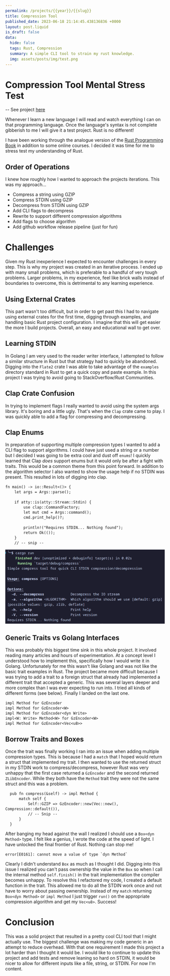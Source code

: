 ```yaml
---
permalink: /projects/{{year}}/{{slug}}
title: Compression Tool
published_date: 2023-06-18 21:14:45.438136836 +0000
layout: post.liquid
is_draft: false
data:
  hide: false
  tags: Rust, Compression
  summary: A simple CLI tool to strain my rust knowledge.
  img: assets/posts/img/test.png
---
```

# Compression Tool Mental Stress Test
-- See project <a href="https://github.com/0x4445565A/compress" target="_blank" rel="noopener noreferrer nofollow">here</a>

Whenever I learn a new language I will read and watch everything I can on that programming language.  Once the language's syntax is not complete gibberish to me I will give it a test project.  Rust is no different!

I have been working through the analogue version of the [Rust Programming Book](https://doc.rust-lang.org/book/) in addition to some online courses.  I decided it was time for me to stress test my understanding of Rust.

## Order of Operations
I knew how roughly how I wanted to approach the projects iterations.  This was my approach...
  - Compress a string using GZIP
  - Compress STDIN using GZIP
  - Decompress from STDIN using GZIP
  - Add CLI flags to decompress
  - Rewrite to support different compression algorithms
  - Add flags to choose algorithm
  - Add github workflow release pipeline (just for fun)

# Challenges
Given my Rust inexperience I expected to encounter challenges in every step.  This is why my project was created in an iterative process. I ended up with many small problems, which is preferable to a handful of very tough problems.  Larger problems, in my experience, feel like brick walls instead of boundaries to overcome, this is detrimental to any learning experience.

## Using External Crates
This part wasn't too difficult, but in order to get past this I had to navigate using external crates for the first time, digging through examples, and handling basic Rust project configuration.  I imagine that this will get easier the more I build projects.  Overall, an easy and educational wall to get over.

## Learning STDIN
In Golang I am very used to the reader writer interface, I attempted to follow a similar structure in Rust but that strategy had to quickly be abandoned.  Digging into the `Flate2` crate I was able to take advantage of the `examples` directory standard in Rust to get a quick copy and paste example.  In this project I was trying to avoid going to StackOverflow/Rust Communities.

## Clap Crate Confusion
In trying to implement flags I really wanted to avoid using the system args library.  It's boring and a little ugly.  That's when the `Clap` crate came to play.  I was quickly able to add a flag for compressing and decompressing.

## Clap Enums
In preparation of supporting multiple compression types I wanted to add a CLI flag to support algorithms.  I could have just used a string or a number but I decided I was going to be extra cool and dust off `enums`!  I quickly learned that Clap _does_ support enums but it would only be after a fight with traits.  This would be a common theme from this point forward.  In addition to the algorithm selector I also wanted to show the usage help if no STDIN was present.  This resulted in lots of digging into clap.
```
fn main() -> io::Result<()> {
    let args = Args::parse();

    if atty::is(atty::Stream::Stdin) {
        use clap::CommandFactory;
        let mut cmd = Args::command();
        cmd.print_help()?;

        println!("Requires STDIN... Nothing found");
        return Ok(());
    }
    // -- snip --
```
<img src="/assets/posts/compress-usage.png">

## Generic Traits vs Golang Interfaces
This was probably this biggest time sink in this whole project.  It involved reading many articles and hours of experimentation.  At a concept level I understood how to implement this, specifically how I would write it in Golang.  Unfortunately for me this wasn't like Golang and was not like the basic trait examples in Rust.  The project became more difficult because I was trying to add a trait to a foreign struct that already had implemented a different trait that accepted a generic.  This was several layers deeper and more complex than I was ever expecting to run into.  I tried all kinds of different forms (see below).  Finally I landed on the last one.

```
impl Method for GzEncoder
impl Method for GzEncoder<W>
impl Method for GzEncoder<dyn Write>
impl<W: Write> Method<W> for GzEncoder<W>
impl Method for GzEncoder<Vec<u8>>
```

## Borrow Traits and Boxes
Once the trait was finally working I ran into an issue when adding multiple compression types.  This is because I had a `match` that I hoped would return a struct that implemented my trait.  I then wanted to use the returned struct in my STDIN work to compress/decompress, however Rust was very unhappy that the first case returned a `GzEncoder` and the second returned `ZLibEncoder`.  While they both have the `Method` trait they were not the same struct and this was a problem.

```
  pub fn compress(&self) -> impl Method {
      match self {
          Self::GZIP => GzEncoder::new(Vec::new(), Compression::default()),
          // -- Snip --
      }
  }
```

After banging my head against the wall I realized I should use a `Box<dyn Method>` type.  I felt like a genius, I wrote the code at the speed of light.  I have unlocked the final frontier of Rust.  Nothing can stop me!
```
error[E0161]: cannot move a value of type `dyn Method`
```
Clearly I didn't understand `Box` as much as I thought I did.  Digging into this issue I realized you can't pass ownership the value in the `Box` so when I call the internal method `self.finish()` in the trait implementation the compiler becomes unhappy.  To resolve this I refactored my code, I created a default function in the trait.  This allowed me to do all the STDIN work once and not have to worry about passing ownership.  Instead of my `match` returning `Box<dyn Method>` or `impl Method` I just trigger `run()` on the appropriate compression algorithm and get my `Vec<u8>`.  Success!

# Conclusion
This was a solid project that resulted in a pretty cool CLI tool that I might actually use.  The biggest challenge was making my code generic in an attempt to reduce overhead.  With that one requirement I made this project a lot harder than I thought it would be.  I would like to continue to update this project and add tests and remove leaning so hard on STDIN, it would be nicer to allow for different inputs like a file, string, or STDIN.  For now I'm content.